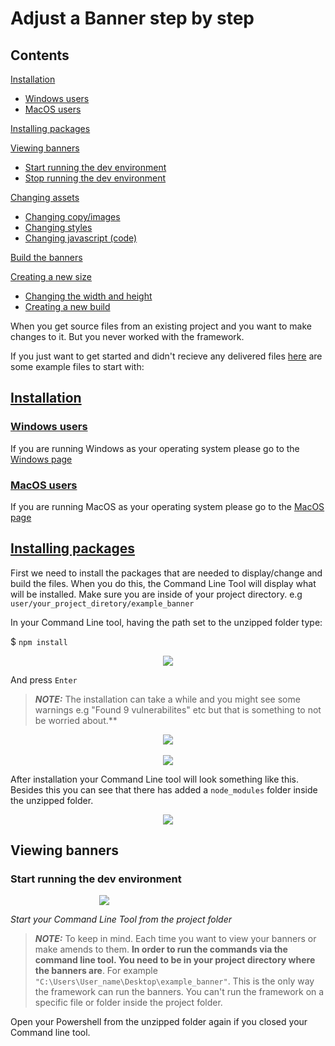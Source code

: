 #  Adjust a Banner step by step

## Contents
[Installation](#installation)
- [Windows users](#/tree/gh-pageswindows-users.md)
- [MacOS users](https://assets-at-scale.gitbook.io/temple-suite/adjust-a-banner-step-by-step#macos-users)

[Installing packages](https://assets-at-scale.gitbook.io/temple-suite/adjust-a-banner-step-by-step#installing-packages)

[Viewing banners](#viewing-banners)
- [Start running the dev environment](#start-running-the-dev-environment)
- [Stop running the dev environment](https://assets-at-scale.gitbook.io/temple-suite/adjust-a-banner-step-by-step#stop-running-the-dev-environment)

[Changing assets](https://assets-at-scale.gitbook.io/temple-suite/adjust-a-banner-step-by-step#changing-assets)
- [Changing copy/images](https://assets-at-scale.gitbook.io/temple-suite/adjust-a-banner-step-by-step#changing-copy-images)
- [Changing styles](https://assets-at-scale.gitbook.io/temple-suite/adjust-a-banner-step-by-step#changing-styles)
- [Changing javascript (code)](https://assets-at-scale.gitbook.io/temple-suite/adjust-a-banner-step-by-step#changing-javascript-code)

[Build the banners](https://assets-at-scale.gitbook.io/temple-suite/adjust-a-banner-step-by-step#build-the-banners)

[Creating a new size](https://assets-at-scale.gitbook.io/temple-suite/adjust-a-banner-step-by-step#creating-a-new-size)
- [Changing the width and height](https://assets-at-scale.gitbook.io/temple-suite/adjust-a-banner-step-by-step#changing-the-width-and-height)
- [Creating a new build](https://assets-at-scale.gitbook.io/temple-suite/adjust-a-banner-step-by-step#creating-a-new-build)

When you get source files from an existing project and you want to make changes to it. But you never worked with the framework.

If you just want to get started and didn't recieve any delivered files [here](https://github.com/mediamonks/generator-richmedia-temple/blob/gh-pages/assets/example_banner.zip) are some example files to start with:


## [Installation](#installation)

### [Windows users](#windows-users)

If you are running Windows as your operating system please go to the [Windows page](/windows-users)

### [MacOS users](#macos-users)

If you are running MacOS as your operating system please go to the [MacOS page](/macos-users)

## [Installing packages](#installing-packages)

First we need to install the packages that are needed to display/change and build the files. When you do this, the Command Line Tool will display what will be installed. Make sure you are inside of your project directory. e.g `user/your_project_diretory/example_banner`

In your Command Line tool, having the path set to the unzipped folder type:

$ `npm install`

<div style="display: flex; justify-content: center">  
<img src="https://res.cloudinary.com/frankie-dev/image/upload/v1609159136/MM_Temple_Server_docs/adjust-banners/npm-install.jpg" />  
</div>

And press `Enter`

> **_NOTE:_** The installation can take a while and you might see some warnings e.g "Found 9 vulnerabilites" etc but that is something to not be worried about.**

<div style="display: flex; justify-content: center">  
<img src="https://res.cloudinary.com/frankie-dev/image/upload/v1609159462/MM_Temple_Server_docs/adjust-banners/npm-install-warnings.png" />  
</div>

<br>

<div style="display: flex; justify-content: center">  
<img src="https://res.cloudinary.com/frankie-dev/image/upload/v1609159568/MM_Temple_Server_docs/adjust-banners/npm-install-sucessful.jpg" />  
</div>

After installation your Command Line tool will look something like this. Besides this you can see that there has added a `node_modules` folder inside the unzipped folder.

<div style="display: flex; justify-content: center">  
<img src="https://res.cloudinary.com/frankie-dev/image/upload/v1609159682/MM_Temple_Server_docs/adjust-banners/node_modules.jpg" />  
</div>

## Viewing banners

### Start running the dev environment
<div style="display: flex; justify-content: center; width: 300px;">  
<img src="https://res.cloudinary.com/frankie-dev/image/upload/v1609160423/MM_Temple_Server_docs/adjust-banners/example_project.jpg" />  
</div>

*Start your Command Line Tool from the project folder*

> **_NOTE:_** To keep in mind. Each time you want to view your banners or make amends to them. **In order to run the commands via the command line tool. You need to be in your project directory where the banners are**. For example `"C:\Users\User_name\Desktop\example_banner"`. This is the only way the framework can run the banners. You can't run the framework on a specific file or folder inside the project folder.

Open your Powershell from the unzipped folder again if you closed your Command line tool.

